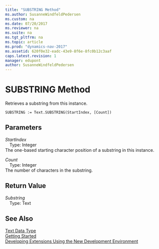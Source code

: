 ```yaml
---
title: "SUBSTRING Method"
ms.author: SusanneWindfeldPedersen
ms.custom: na
ms.date: 07/20/2017
ms.reviewer: na
ms.suite: na
ms.tgt_pltfrm: na
ms.topic: article
ms.prod: "dynamics-nav-2017"
ms.assetid: 620f0e32-eadc-43e9-8f6e-8fc0b12c3aaf
caps.latest.revision: 1
manager: edupont
author: SusanneWindfeldPedersen
---
```


# SUBSTRING Method
Retrieves a substring from this instance.  
```  
SUBSTRING := Text.SUBSTRING(StartIndex, [Count])  
```  
## Parameters
*StartIndex*    
&emsp;Type: Integer  
The one-based starting character position of a substring in this instance.  
  
*Count*    
&emsp;Type: Integer  
The number of characters in the substring.  
  
## Return Value
*Substring*  
&emsp;Type: Text  
  
## See Also
[Text Data Type](../datatypes/devenv-text-data-type.md)  
[Getting Started](../devenv-get-started.md)  
[Developing Extensions Using the New Development Environment](../devenv-dev-overview.md)  
